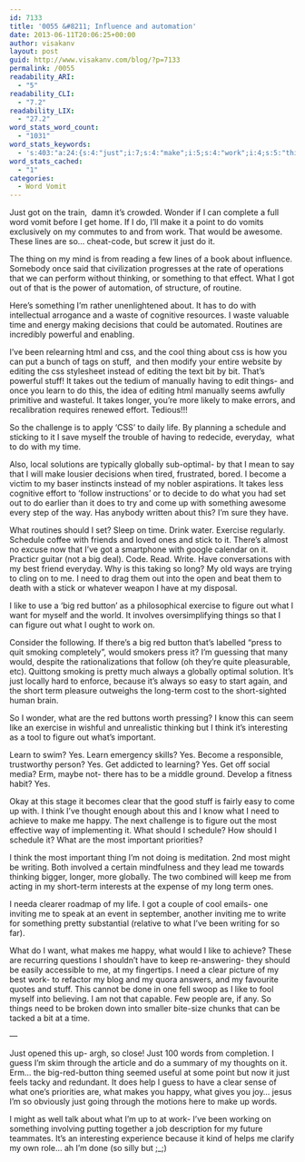 ```yaml
---
id: 7133
title: '0055 &#8211; Influence and automation'
date: 2013-06-11T20:06:25+00:00
author: visakanv
layout: post
guid: http://www.visakanv.com/blog/?p=7133
permalink: /0055
readability_ARI:
  - "5"
readability_CLI:
  - "7.2"
readability_LIX:
  - "27.2"
word_stats_word_count:
  - "1031"
word_stats_keywords:
  - 's:403:"a:24:{s:4:"just";i:7;s:4:"make";i:5;s:4:"work";i:4;s:5:"thing";i:4;s:8:"thinking";i:3;s:4:"time";i:4;s:5:"stuff";i:4;s:7:"editing";i:3;s:5:"takes";i:3;s:6:"things";i:3;s:5:"learn";i:3;s:8:"schedule";i:4;s:8:"globally";i:3;s:8:"exercise";i:3;s:4:"long";i:3;s:4:"need";i:4;s:4:"like";i:4;s:6:"figure";i:4;s:5:"short";i:3;s:4:"term";i:4;s:5:"think";i:3;s:9:"important";i:3;s:5:"clear";i:3;s:5:"happy";i:3;}";'
word_stats_cached:
  - "1"
categories:
  - Word Vomit
---
```

Just got on the train,  damn it&#8217;s crowded. Wonder if I can complete a full word vomit before I get home. If I do, I&#8217;ll make it a point to do vomits exclusively on my commutes to and from work. That would be awesome. These lines are so&#8230; cheat-code, but screw it just do it.

The thing on my mind is from reading a few lines of a book about influence. Somebody once said that civilization progresses at the rate of operations that we can perform without thinking, or something to that effect. What I got out of that is the power of automation, of structure, of routine.

Here&#8217;s something I&#8217;m rather unenlightened about. It has to do with intellectual arrogance and a waste of cognitive resources. I waste valuable time and energy making decisions that could be automated. Routines are incredibly powerful and enabling.

I&#8217;ve been relearning html and css, and the cool thing about css is how you can put a bunch of tags on stuff,  and then modify your entire website by editing the css stylesheet instead of editing the text bit by bit. That&#8217;s powerful stuff! It takes out the tedium of manually having to edit things- and once you learn to do this, the idea of editing html manually seems awfully primitive and wasteful. It takes longer, you&#8217;re more likely to make errors, and recalibration requires renewed effort. Tedious!!!

So the challenge is to apply &#8216;CSS&#8217; to daily life. By planning a schedule and sticking to it I save myself the trouble of having to redecide, everyday,  what to do with my time.

Also, local solutions are typically globally sub-optimal- by that I mean to say that I will make lousier decisions when tired, frustrated, bored. I become a victim to my baser instincts instead of my nobler aspirations. It takes less cognitive effort to &#8216;follow instructions&#8217; or to decide to do what you had set out to do earlier than it does to try and come up with something awesome every step of the way. Has anybody written about this? I&#8217;m sure they have.

What routines should I set? Sleep on time. Drink water. Exercise regularly. Schedule coffee with friends and loved ones and stick to it. There&#8217;s almost no excuse now that I&#8217;ve got a smartphone with google calendar on it. Practicr guitar (not a big deal). Code. Read. Write. Have conversations with my best friend everyday. Why is this taking so long? My old ways are trying to cling on to me. I need to drag them out into the open and beat them to death with a stick or whatever weapon I have at my disposal.

I like to use a &#8216;big red button&#8217; as a philosophical exercise to figure out what I want for myself and the world. It involves oversimplifying things so that I can figure out what I ought to work on.

Consider the following. If there&#8217;s a big red button that&#8217;s labelled &#8220;press to quit smoking completely&#8221;, would smokers press it? I&#8217;m guessing that many would, despite the rationalizations that follow (oh they&#8217;re quite pleasurable, etc). Quittong smoking is pretty much always a globally optimal solution. It&#8217;s just locally hard to enforce, because it&#8217;s always so easy to start again, and the short term pleasure outweighs the long-term cost to the short-sighted human brain.

So I wonder, what are the red buttons worth pressing? I know this can seem like an exercise in wishful and unrealistic thinking but I think it&#8217;s interesting as a tool to figure out what&#8217;s important.

Learn to swim? Yes. Learn emergency skills? Yes. Become a responsible, trustworthy person? Yes. Get addicted to learning? Yes. Get off social media? Erm, maybe not- there has to be a middle ground. Develop a fitness habit? Yes.

Okay at this stage it becomes clear that the good stuff is fairly easy to come up with. I think I&#8217;ve thought enough about this and I know what I need to achieve to make me happy. The next challenge is to figure out the most effective way of implementing it. What should I schedule? How should I schedule it? What are the most important priorities?

I think the most important thing I&#8217;m not doing is meditation. 2nd most might be writing. Both involved a certain mindfulness and they lead me towards thinking bigger, longer, more globally. The two combined will keep me from acting in my short-term interests at the expense of my long term ones.

I needa clearer roadmap of my life. I got a couple of cool emails- one inviting me to speak at an event in september, another inviting me to write for something pretty substantial (relative to what I&#8217;ve been writing for so far).

What do I want, what makes me happy, what would I like to achieve? These are recurring questions I shouldn&#8217;t have to keep re-answering- they should be easily accessible to me, at my fingertips. I need a clear picture of my best work- to refactor my blog and my quora answers, and my favourite quotes and stuff. This cannot be done in one fell swoop as I like to fool myself into believing. I am not that capable. Few people are, if any. So things need to be broken down into smaller bite-size chunks that can be tacked a bit at a time.

&#8212;

Just opened this up- argh, so close! Just 100 words from completion. I guess I&#8217;m skim through the article and do a summary of my thoughts on it. Erm&#8230; the big-red-button thing seemed useful at some point but now it just feels tacky and redundant. It does help I guess to have a clear sense of what one&#8217;s priorities are, what makes you happy, what gives you joy&#8230; jesus I&#8217;m so obviously just going through the motions here to make up words.

I might as well talk about what I&#8217;m up to at work- I&#8217;ve been working on something involving putting together a job description for my future teammates. It&#8217;s an interesting experience because it kind of helps me clarify my own role&#8230; ah I&#8217;m done (so silly but ;_;)